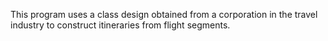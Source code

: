 This program uses a class design obtained from a corporation in the travel industry to construct itineraries from flight segments.
